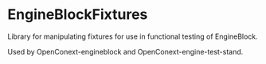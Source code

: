 EngineBlockFixtures
===================

Library for manipulating fixtures for use in functional testing of EngineBlock.

Used by OpenConext-engineblock and OpenConext-engine-test-stand.
